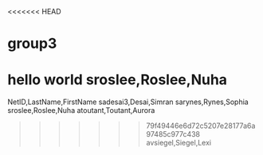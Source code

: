 <<<<<<< HEAD
# group3
hello world
sroslee,Roslee,Nuha
=======
NetID,LastName,FirstName
sadesai3,Desai,Simran
sarynes,Rynes,Sophia
sroslee,Roslee,Nuha
atoutant,Toutant,Aurora
>>>>>>> 79f49446e6d72c5207e28177a6a97485c977c438
avsiegel,Siegel,Lexi
